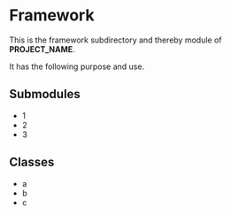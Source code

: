 Framework
=========

This is the framework subdirectory and thereby module of __PROJECT_NAME__.

It has the following purpose and use.

Submodules
----------
- 1
- 2
- 3

Classes
-------
* a
* b
* c
